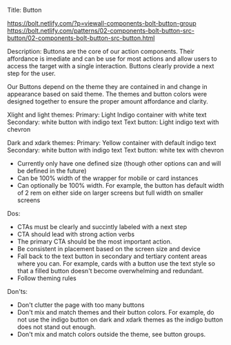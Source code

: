 Title: Button

https://bolt.netlify.com/?p=viewall-components-bolt-button-group
https://bolt.netlify.com/patterns/02-components-bolt-button-src-button/02-components-bolt-button-src-button.html

Description:
Buttons are the core of our action components. Their affordance is imediate and can be use for most actions and allow users to access the target with a single interaction. Buttons clearly provide a next step for the user.

Our Buttons depend on the theme they are contained in and change in appearance based on said theme. The themes and button colors were designed together to ensure the proper amount affordance and clarity.

Xlight and light themes:
Primary: Light Indigo container with white text
Secondary: white button with indigo text
Text button: Light indigo text with chevron

Dark and xdark themes:
Primary: Yellow container with default indigo text
Secondary: white button with indigo text
Text button: white tex with chevron

* Currently only have one defined size (though other options can and will be defined in the future)
* Can be 100% width of the wrapper for mobile or card instances
* Can optionally be 100% width. For example, the button has default width of 2 rem on either side on larger screens but full width on smaller screens

Dos:
* CTAs must be clearly and succintly labeled with a next step
* CTA should lead with strong action verbs
* The primary CTA should be the most important action. 
* Be consistent in placement based on the screen size and device
* Fall back to the text button in secondary and tertiary content areas where you can. For example, cards with a button use the text style so that a filled button doesn't become overwhelming and redundant. 
* Follow theming rules

Don'ts:
* Don't clutter the page with too many buttons
* Don't mix and match themes and their button colors. For example, do not use the indigo button on dark and xdark themes as the indigo button does not stand out enough.
* Don't mix and match colors outside the theme, see button groups. 
